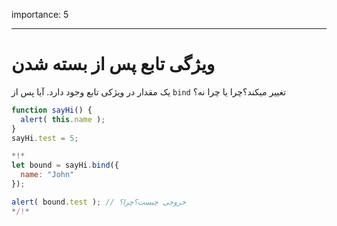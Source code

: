 importance: 5

---

# ویژگی تابع پس از بسته شدن

یک مقدار در ویژکی تابع وجود دارد. آیا پس از `bind` تغییر میکند؟‌چرا یا چرا نه؟

```js run
function sayHi() {
  alert( this.name );
}
sayHi.test = 5;

*!*
let bound = sayHi.bind({
  name: "John"
});

alert( bound.test ); // خروجی چیست؟‌چرا؟
*/!*
```

